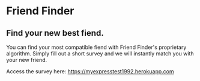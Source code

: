 # Friend Finder
## Find your new best fiend.

You can find your most compatible fiend with Friend Finder's proprietary algorithm. Simply fill out a short survey and we will instantly match you with your new friend. 

Access the survey here: https://myexpresstest1992.herokuapp.com